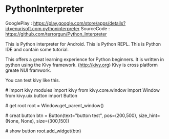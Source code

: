 # PythonInterpreter

GooglePlay : https://play.google.com/store/apps/details?id=enurisoft.com.pythoninterpreter
SourceCode : https://github.com/terrorgun/Python_Interpreter

This is Python interpreter for Android.
This is Python REPL.
This is Python IDE and contain some tutorial.

This offers a great learning experience for Python beginners.
It is written in python using the Kivy framework. (http://kivy.org)
Kivy is cross platform greate NUI framwork.

You can test kivy like this.

\# import kivy modules
import kivy
from kivy.core.window import Window
from kivy.uix.button import Button

\# get root
root = Window.get_parent_window()

\# creat button
btn = Button(text="button test", pos=(200,500), size_hint=(None, None), size=(300,150))

\# show button
root.add_widget(btn)
